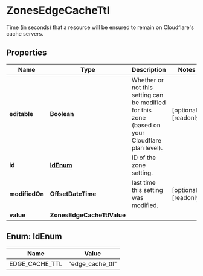 

# ZonesEdgeCacheTtl

Time (in seconds) that a resource will be ensured to remain on Cloudflare's cache servers.

## Properties

| Name | Type | Description | Notes |
|------------ | ------------- | ------------- | -------------|
|**editable** | **Boolean** | Whether or not this setting can be modified for this zone (based on your Cloudflare plan level). |  [optional] [readonly] |
|**id** | [**IdEnum**](#IdEnum) | ID of the zone setting. |  |
|**modifiedOn** | **OffsetDateTime** | last time this setting was modified. |  [optional] [readonly] |
|**value** | **ZonesEdgeCacheTtlValue** |  |  |



## Enum: IdEnum

| Name | Value |
|---- | -----|
| EDGE_CACHE_TTL | &quot;edge_cache_ttl&quot; |




